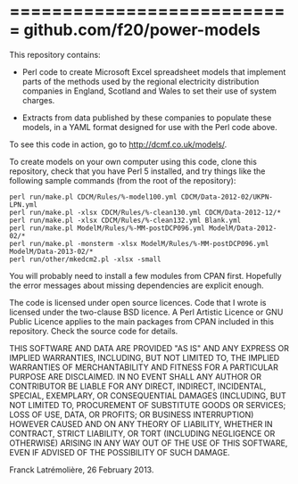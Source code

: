 ===========================
github.com/f20/power-models
===========================

This repository contains:

* Perl code to create Microsoft Excel spreadsheet models that implement
parts of the methods used by the regional electricity distribution companies
in England, Scotland and Wales to set their use of system charges.

* Extracts from data published by these companies to populate these models,
in a YAML format designed for use with the Perl code above.

To see this code in action, go to http://dcmf.co.uk/models/.

To create models on your own computer using this code, clone this
repository, check that you have Perl 5 installed, and try things like the
following sample commands (from the root of the repository):

    perl run/make.pl CDCM/Rules/%-model100.yml CDCM/Data-2012-02/UKPN-LPN.yml
    perl run/make.pl -xlsx CDCM/Rules/%-clean130.yml CDCM/Data-2012-12/*
    perl run/make.pl -xlsx CDCM/Rules/%-clean132.yml Blank.yml
    perl run/make.pl ModelM/Rules/%-MM-postDCP096.yml ModelM/Data-2012-02/*
    perl run/make.pl -monsterm -xlsx ModelM/Rules/%-MM-postDCP096.yml ModelM/Data-2013-02/*
    perl run/other/mkedcm2.pl -xlsx -small

You will probably need to install a few modules from CPAN first. Hopefully
the error messages about missing dependencies are explicit enough.

The code is licensed under open source licences. Code that I wrote is
licensed under the two-clause BSD licence. A Perl Artistic Licence or GNU
Public Licence applies to the main packages from CPAN included in this
repository. Check the source code for details.

THIS SOFTWARE AND DATA ARE PROVIDED "AS IS" AND ANY EXPRESS OR IMPLIED
WARRANTIES, INCLUDING, BUT NOT LIMITED TO, THE IMPLIED WARRANTIES OF
MERCHANTABILITY AND FITNESS FOR A PARTICULAR PURPOSE ARE DISCLAIMED. IN NO
EVENT SHALL ANY AUTHOR OR CONTRIBUTOR BE LIABLE FOR ANY DIRECT, INDIRECT,
INCIDENTAL, SPECIAL, EXEMPLARY, OR CONSEQUENTIAL DAMAGES (INCLUDING, BUT
NOT LIMITED TO, PROCUREMENT OF SUBSTITUTE GOODS OR SERVICES; LOSS OF USE,
DATA, OR PROFITS; OR BUSINESS INTERRUPTION) HOWEVER CAUSED AND ON ANY
THEORY OF LIABILITY, WHETHER IN CONTRACT, STRICT LIABILITY, OR TORT
(INCLUDING NEGLIGENCE OR OTHERWISE) ARISING IN ANY WAY OUT OF THE USE OF
THIS SOFTWARE, EVEN IF ADVISED OF THE POSSIBILITY OF SUCH DAMAGE.

Franck Latrémolière, 26 February 2013.

